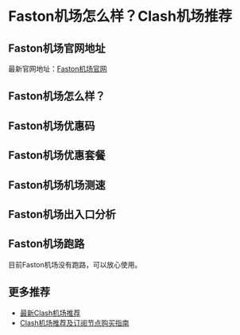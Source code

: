 # Faston机场怎么样？Clash机场推荐

## Faston机场官网地址
最新官网地址：[Faston机场官网](https://cf.affxc.com/faston/)

## Faston机场怎么样？


## Faston机场优惠码


## Faston机场优惠套餐


## Faston机场机场测速


## Faston机场出入口分析


## Faston机场跑路
目前Faston机场没有跑路，可以放心使用。

## 更多推荐
 - [最新Clash机场推荐](https://github.com/clashfan/jichangtuijian)
 - [Clash机场推荐及订阅节点购买指南](https://clashfan.com/?utm_source=github&utm_medium=clashfan-details)
